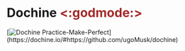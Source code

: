 # Dochine <span style = "color:brown"> <:godmode:> </span>

[![Dochine Practice-Make-Perfect](https://img.shields.io/badge/Dochine--Practice--Make--Perfect%20(let's%20do%20this%20guys!)-blue?logo=gitpod)](https://dochine.io/#https://github.com/ugoMusk/dochine)